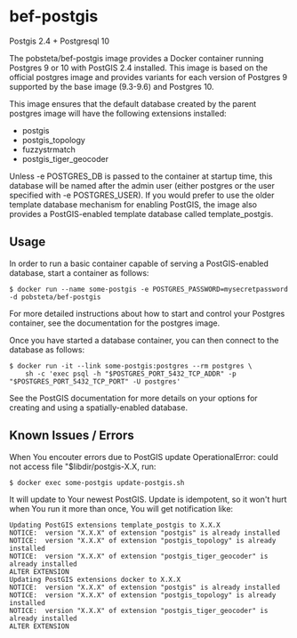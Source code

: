 # bef-postgis
Postgis 2.4 + Postgresql 10

The pobsteta/bef-postgis image provides a Docker container running Postgres 9 or 10 with PostGIS 2.4 installed. This image is based on the official postgres image and provides variants for each version of Postgres 9 supported by the base image (9.3-9.6) and Postgres 10.

This image ensures that the default database created by the parent postgres image will have the following extensions installed:
* postgis
* postgis_topology
* fuzzystrmatch
* postgis_tiger_geocoder

Unless -e POSTGRES_DB is passed to the container at startup time, this database will be named after the admin user (either postgres or the user specified with -e POSTGRES_USER). If you would prefer to use the older template database mechanism for enabling PostGIS, the image also provides a PostGIS-enabled template database called template_postgis.

## Usage
In order to run a basic container capable of serving a PostGIS-enabled database, start a container as follows:
```
$ docker run --name some-postgis -e POSTGRES_PASSWORD=mysecretpassword -d pobsteta/bef-postgis
```

For more detailed instructions about how to start and control your Postgres container, see the documentation for the postgres image.

Once you have started a database container, you can then connect to the database as follows:
```
$ docker run -it --link some-postgis:postgres --rm postgres \
    sh -c 'exec psql -h "$POSTGRES_PORT_5432_TCP_ADDR" -p "$POSTGRES_PORT_5432_TCP_PORT" -U postgres'
```    

See the PostGIS documentation for more details on your options for creating and using a spatially-enabled database.

## Known Issues / Errors
When You encouter errors due to PostGIS update OperationalError: could not access file "$libdir/postgis-X.X, run:
```
$ docker exec some-postgis update-postgis.sh
```

It will update to Your newest PostGIS. Update is idempotent, so it won't hurt when You run it more than once, You will get notification like:
```
Updating PostGIS extensions template_postgis to X.X.X
NOTICE:  version "X.X.X" of extension "postgis" is already installed
NOTICE:  version "X.X.X" of extension "postgis_topology" is already installed
NOTICE:  version "X.X.X" of extension "postgis_tiger_geocoder" is already installed
ALTER EXTENSION
Updating PostGIS extensions docker to X.X.X
NOTICE:  version "X.X.X" of extension "postgis" is already installed
NOTICE:  version "X.X.X" of extension "postgis_topology" is already installed
NOTICE:  version "X.X.X" of extension "postgis_tiger_geocoder" is already installed
ALTER EXTENSION
```
